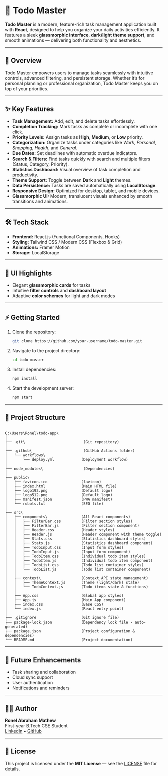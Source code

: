 # 📝 Todo Master

**Todo Master** is a modern, feature-rich task management application built with **React**, designed to help you organize your daily activities efficiently. It features a sleek **glassmorphic interface**, **dark/light theme support**, and smooth animations — delivering both functionality and aesthetics.

---

## 🚀 Overview

Todo Master empowers users to manage tasks seamlessly with intuitive controls, advanced filtering, and persistent storage. Whether it’s for personal planning or professional organization, Todo Master keeps you on top of your priorities.

---

## ✨ Key Features

- **Task Management:** Add, edit, and delete tasks effortlessly.  
- **Completion Tracking:** Mark tasks as complete or incomplete with one click.  
- **Priority Levels:** Assign tasks as **High**, **Medium**, or **Low** priority.  
- **Categorization:** Organize tasks under categories like *Work*, *Personal*, *Shopping*, *Health*, and *General*.  
- **Due Dates:** Set deadlines with automatic overdue indicators.  
- **Search & Filters:** Find tasks quickly with search and multiple filters (Status, Category, Priority).  
- **Statistics Dashboard:** Visual overview of task completion and productivity.  
- **Theme Support:** Toggle between **Dark** and **Light** themes.  
- **Data Persistence:** Tasks are saved automatically using **LocalStorage**.  
- **Responsive Design:** Optimized for desktop, tablet, and mobile devices.  
- **Glassmorphic UI:** Modern, translucent visuals enhanced by smooth transitions and animations.

---

## 🛠️ Tech Stack

- **Frontend:** React.js (Functional Components, Hooks)  
- **Styling:** Tailwind CSS / Modern CSS (Flexbox & Grid)  
- **Animations:** Framer Motion  
- **Storage:** LocalStorage  

---

## 📸 UI Highlights

- Elegant **glassmorphic cards** for tasks  
- Intuitive **filter controls** and **dashboard layout**  
- Adaptive **color schemes** for light and dark modes  

---

## ⚡ Getting Started

1. Clone the repository:
   ```bash
   git clone https://github.com/your-username/todo-master.git
   ```
2. Navigate to the project directory:
   ```bash
   cd todo-master
   ```
3. Install dependencies:
   ```bash
   npm install
   ```
4. Start the development server:
   ```bash
   npm start
   ```

---

## 📂 Project Structure

```

C:\Users\Ronel\todo-app\
│
├── .git\                          (Git repository)
│
├── .github\                       (GitHub Actions folder)
│   └── workflows\
│       └── deploy.yml            (Deployment workflow)
│
├── node_modules\                  (Dependencies)
│
├── public\
│   ├── favicon.ico               (favicon)
│   ├── index.html                (Main HTML file)
│   ├── logo192.png               (Default logo)
│   ├── logo512.png               (Default logo)
│   ├── manifest.json             (PWA manifest)
│   └── robots.txt                (SEO file)
│
├── src\
│   ├── components\               (All React components)
│   │   ├── FilterBar.css         (Filter section styles)
│   │   ├── FilterBar.js          (Filter section component)
│   │   ├── Header.css            (Header styles)
│   │   ├── Header.js             (Header component with theme toggle)
│   │   ├── Stats.css             (Statistics dashboard styles)
│   │   ├── Stats.js              (Statistics dashboard component)
│   │   ├── TodoInput.css         (Input form styles)
│   │   ├── TodoInput.js          (Input form component)
│   │   ├── TodoItem.css          (Individual todo item styles)
│   │   ├── TodoItem.js           (Individual todo item component)
│   │   ├── TodoList.css          (Todo list container styles)
│   │   └── TodoList.js           (Todo list container component)
│   │
│   ├── context\                  (Context API state management)
│   │   ├── ThemeContext.js       (Theme (light/dark) state)
│   │   └── TodoContext.js        (Todo items state & functions)
│   │
│   ├── App.css                   (Global app styles)
│   ├── App.js                    (Main App component)
│   ├── index.css                 (Base CSS)
│   └── index.js                  (React entry point)
│
├── .gitignore                    (Git ignore file)
├── package-lock.json             (Dependency lock file - auto-generated)
├── package.json                  (Project configuration & dependencies)
└── README.md                     (Project documentation)

```

---

## 🧠 Future Enhancements

- Task sharing and collaboration  
- Cloud sync support  
- User authentication  
- Notifications and reminders  

---

## 🧑‍💻 Author

**Ronel Abraham Mathew**  
First-year B.Tech CSE Student  
[LinkedIn](https://www.linkedin.com/in/ronelm) • [GitHub](https://github.com/RM1338)

---

## 🪪 License

This project is licensed under the **MIT License** — see the [LICENSE](LICENSE) file for details.
